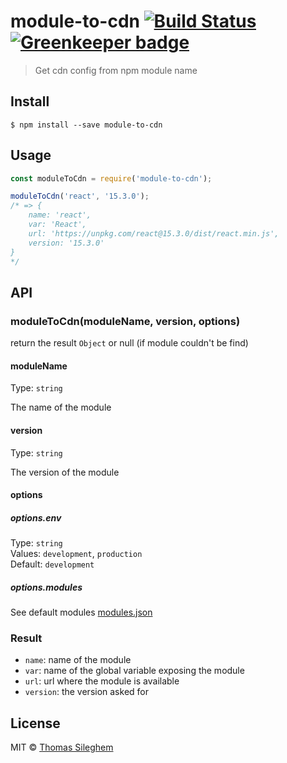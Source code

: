 # module-to-cdn [![Build Status](https://travis-ci.org/mastilver/module-to-cdn.svg?branch=master)](https://travis-ci.org/mastilver/module-to-cdn) [![Greenkeeper badge](https://badges.greenkeeper.io/JulianWielga/module-to-cdn.svg)](https://greenkeeper.io/)

> Get cdn config from npm module name


## Install

```
$ npm install --save module-to-cdn
```


## Usage

```js
const moduleToCdn = require('module-to-cdn');

moduleToCdn('react', '15.3.0');
/* => {
    name: 'react',
    var: 'React',
    url: 'https://unpkg.com/react@15.3.0/dist/react.min.js',
    version: '15.3.0'
}
*/
```


## API

### moduleToCdn(moduleName, version, options)

return the result `Object` or null (if module couldn't be find)

#### moduleName

Type: `string`

The name of the module

#### version

Type: `string`

The version of the module

#### options

##### options.env

Type: `string`<br>
Values: `development`, `production`<br>
Default: `development`

##### options.modules

See default modules [modules.json](modules.json)

### Result

* `name`: name of the module
* `var`: name of the global variable exposing the module
* `url`: url where the module is available
* `version`: the version asked for


## License

MIT © [Thomas Sileghem](http://mastilver.com)
